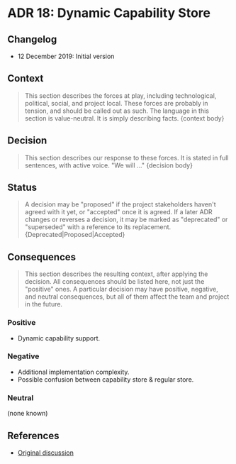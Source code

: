 # ADR 18: Dynamic Capability Store

## Changelog

- 12 December 2019: Initial version

## Context

> This section describes the forces at play, including technological, political, social, and project local. These forces are probably in tension, and should be called out as such. The language in this section is value-neutral. It is simply describing facts.
> {context body}

## Decision

> This section describes our response to these forces. It is stated in full sentences, with active voice. "We will ..."
> {decision body}

## Status

> A decision may be "proposed" if the project stakeholders haven't agreed with it yet, or "accepted" once it is agreed. If a later ADR changes or reverses a decision, it may be marked as "deprecated" or "superseded" with a reference to its replacement.
> {Deprecated|Proposed|Accepted}

## Consequences

> This section describes the resulting context, after applying the decision. All consequences should be listed here, not just the "positive" ones. A particular decision may have positive, negative, and neutral consequences, but all of them affect the team and project in the future.

### Positive

- Dynamic capability support.

### Negative

- Additional implementation complexity.
- Possible confusion between capability store & regular store.

### Neutral

(none known)

## References

- [Original discussion](https://github.com/cosmos/cosmos-sdk/pull/5230#discussion_r343978513)
